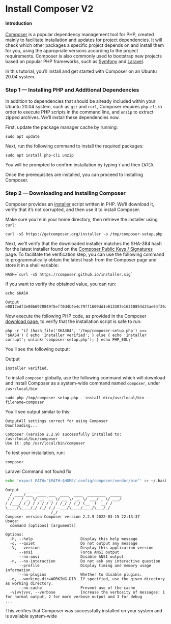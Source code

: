 # Install Composer V2

#### Introduction <a href="#introduction" id="introduction"></a>

[Composer](https://getcomposer.org/) is a popular dependency management tool for PHP, created mainly to facilitate installation and updates for project dependencies. It will check which other packages a specific project depends on and install them for you, using the appropriate versions according to the project requirements. Composer is also commonly used to bootstrap new projects based on popular PHP frameworks, such as [Symfony](https://symfony.com/) and [Laravel](https://laravel.com/).

In this tutorial, you’ll install and get started with Composer on an Ubuntu 20.04 system.

### Step 1 — Installing PHP and Additional Dependencies <a href="#step-1-installing-php-and-additional-dependencies" id="step-1-installing-php-and-additional-dependencies"></a>

In addition to dependencies that should be already included within your Ubuntu 20.04 system, such as `git` and `curl`, Composer requires `php-cli` in order to execute PHP scripts in the command line, and `unzip` to extract zipped archives. We’ll install these dependencies now.

First, update the package manager cache by running:

```
sudo apt update
```

Next, run the following command to install the required packages:

```
sudo apt install php-cli unzip
```

You will be prompted to confirm installation by typing `Y` and then `ENTER`.

Once the prerequisites are installed, you can proceed to installing Composer.

### Step 2 — Downloading and Installing Composer <a href="#step-2-downloading-and-installing-composer" id="step-2-downloading-and-installing-composer"></a>

Composer provides an [installer](https://getcomposer.org/installer) script written in PHP. We’ll download it, verify that it’s not corrupted, and then use it to install Composer.

Make sure you’re in your home directory, then retrieve the installer using `curl`:

```
curl -sS https://getcomposer.org/installer -o /tmp/composer-setup.php
```

Next, we’ll verify that the downloaded installer matches the SHA-384 hash for the latest installer found on the [Composer Public Keys / Signatures](https://composer.github.io/pubkeys.html) page. To facilitate the verification step, you can use the following command to programmatically obtain the latest hash from the Composer page and store it in a shell variable:

```
HASH=`curl -sS https://composer.github.io/installer.sig`
```

If you want to verify the obtained value, you can run:

```
echo $HASH
```

```
Output
e0012edf3e80b6978849f5eff0d4b4e4c79ff1609dd1e613307e16318854d24ae64f26d17af3ef0bf7cfb710ca74755a
```

Now execute the following PHP code, as provided in the Composer [download page](https://getcomposer.org/download/), to verify that the installation script is safe to run:

```
php -r "if (hash_file('SHA384', '/tmp/composer-setup.php') === '$HASH') { echo 'Installer verified'; } else { echo 'Installer corrupt'; unlink('composer-setup.php'); } echo PHP_EOL;"
```

You’ll see the following output:

Output

```
Installer verified.
```

To install `composer` globally, use the following command which will download and install Composer as a system-wide command named `composer`, under `/usr/local/bin`:

```
sudo php /tmp/composer-setup.php --install-dir=/usr/local/bin --filename=composer
```

You’ll see output similar to this:

```
OutputAll settings correct for using Composer
Downloading...

Composer (version 2.2.9) successfully installed to: /usr/local/bin/composer
Use it: php /usr/local/bin/composer
```

To test your installation, run:

```
composer
```

Laravel Command not found fix

```bash
echo 'export PATH="$PATH:$HOME/.config/composer/vendor/bin"' >> ~/.bashrc && source ~/.bashrc
```

```
Output   ______
  / ____/___  ____ ___  ____  ____  ________  _____
 / /   / __ \/ __ `__ \/ __ \/ __ \/ ___/ _ \/ ___/
/ /___/ /_/ / / / / / / /_/ / /_/ (__  )  __/ /
\____/\____/_/ /_/ /_/ .___/\____/____/\___/_/
                    /_/
Composer version Composer version 2.2.9 2022-03-15 22:13:37
Usage:
  command [options] [arguments]

Options:
  -h, --help                     Display this help message
  -q, --quiet                    Do not output any message
  -V, --version                  Display this application version
      --ansi                     Force ANSI output
      --no-ansi                  Disable ANSI output
  -n, --no-interaction           Do not ask any interactive question
      --profile                  Display timing and memory usage information
      --no-plugins               Whether to disable plugins.
  -d, --working-dir=WORKING-DIR  If specified, use the given directory as working directory.
      --no-cache                 Prevent use of the cache
  -v|vv|vvv, --verbose           Increase the verbosity of messages: 1 for normal output, 2 for more verbose output and 3 for debug
...
```

This verifies that Composer was successfully installed on your system and is available system-wide
